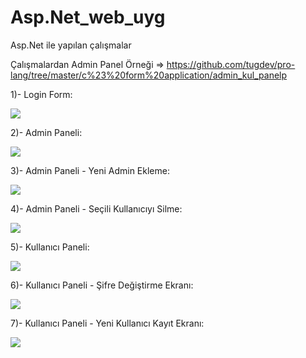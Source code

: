 Asp.Net_web_uyg
===============

Asp.Net ile yapılan çalışmalar

Çalışmalardan Admin Panel Örneği => https://github.com/tugdev/pro-lang/tree/master/c%23%20form%20application/admin_kul_panelp

 1)- Login Form:
 
 <img src = "http://i.imgur.com/WKVAma8.jpg" >
 
 2)- Admin Paneli:
 
 <img src = "http://i.imgur.com/G8L03Qq.jpg" >
 
 3)- Admin Paneli - Yeni Admin Ekleme:

 <img src = "http://i.imgur.com/tzUerRX.jpg" >
 
 4)- Admin Paneli - Seçili Kullanıcıyı Silme:

 <img src = "http://i.imgur.com/yD3F9RF.jpg" >
 
 5)- Kullanıcı Paneli:

 <img src = "http://i.imgur.com/QsiOC2T.jpg" >
 
 6)- Kullanıcı Paneli - Şifre Değiştirme Ekranı:

 <img src = "http://i.imgur.com/cZrpYwv.jpg" >
 
 7)- Kullanıcı Paneli - Yeni Kullanıcı Kayıt Ekranı:

 <img src = "http://i.imgur.com/b74idqP.jpg" >


